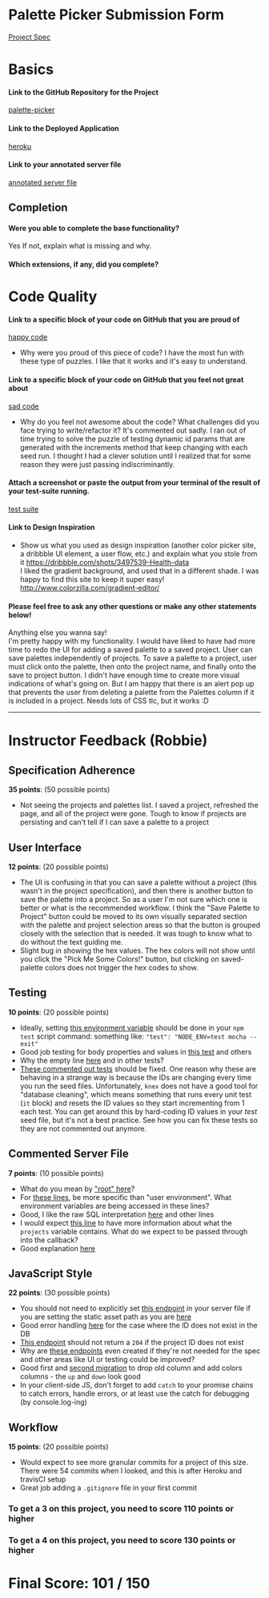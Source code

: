 # Palette Picker Submission Form

[Project Spec](http://frontend.turing.io/projects/palette-picker.html)

# Basics

#### Link to the GitHub Repository for the Project
[palette-picker](https://github.com/hdechat/Palette-Picker)

#### Link to the Deployed Application
[heroku](https://helens-janky-colors.herokuapp.com/)

#### Link to your annotated server file
[annotated server file](https://github.com/hdechat/Palette-Picker/blob/commented-server-file/server.js)

## Completion

#### Were you able to complete the base functionality?
Yes
If not, explain what is missing and why.

#### Which extensions, if any, did you complete?

# Code Quality

#### Link to a specific block of your code on GitHub that you are proud of
[happy code](https://github.com/hdechat/Palette-Picker/blob/11891d46ff02625219b5fa9b9e25a4decf21b7c3/public/js/scripts.js#L52-L63)

* Why were you proud of this piece of code?
 I have the most fun with these type of puzzles. I like that it works and it's easy to understand.

#### Link to a specific block of your code on GitHub that you feel not great about
[sad code](https://github.com/hdechat/Palette-Picker/blob/5df5dcb506875d3f674bf98877c205848dd45db5/test/routes.spec.js#L192-L270)

* Why do you feel not awesome about the code? What challenges did you face trying to write/refactor it?
It's commented out sadly. I ran out of time trying to solve the puzzle of testing dynamic id params that are generated with the increments method that keep changing with each seed run. I thought I had a clever solution until I realized that for some reason they were just passing indiscriminantly.

#### Attach a screenshot or paste the output from your terminal of the result of your test-suite running.

[test suite](https://github.com/hdechat/Palette-Picker/blob/master/public/assets/screen-shot-testing-mocha.png)

#### Link to Design Inspiration

* Show us what you used as design inspiration (another color picker site, a dribbble UI element, a user flow, etc.) and explain what you stole from it
https://dribbble.com/shots/3497539-Health-data    
I liked the gradient background, and used that in a different shade. I was happy to find this site to keep it super easy!   
http://www.colorzilla.com/gradient-editor/

#### Please feel free to ask any other questions or make any other statements below!

Anything else you wanna say!  
I'm pretty happy with my functionality. I would have liked to have had more time to redo the UI for adding a saved palette to a saved project. User can save  palettes independently of projects. To save a palette to a project, user must click onto the palette, then onto the project name, and finally onto the save to project button. I didn't have enough time to create more visual indications of what's going on. But I am happy that there is an alert pop up that prevents the user from deleting a palette from the Palettes column if it is included in a project. Needs lots of CSS tlc, but it works :D


-----


# Instructor Feedback (Robbie)

## Specification Adherence

**35 points**: (50 possible points)

- Not seeing the projects and palettes list. I saved a project, refreshed the page, and all of the project were gone. Tough to know if projects are persisting and 
can't tell if I can save a palette to a project

## User Interface

**12 points**: (20 possible points)

- The UI is confusing in that you can save a palette without a project (this wasn't in the project specification), and then there is another button 
to save the palette into a project. So as a user I'm not sure which one is better or what is the recommended workflow. I think the "Save Palette to Project" button 
could be moved to its own visually separated section with the palette and project selection areas so that the button is grouped closely with the selection 
that is needed. It was tough to know what to do without the text guiding me.
- Slight bug in showing the hex values. The hex colors will not show until you click the "Pick Me Some Colors!" button, but clicking on saved-palette colors does 
not trigger the hex codes to show.

## Testing

**10 points**: (20 possible points)

- Ideally, setting [this environment variable](https://github.com/hdechat/Palette-Picker/blob/master/test/routes.spec.js#L1) should be done in your `npm test` script command: something 
like: `"test": "NODE_ENV=test mocha --exit"`
- Good job testing for body properties and values in [this test](https://github.com/hdechat/Palette-Picker/blob/master/test/routes.spec.js#L60-L86) and others
- Why the empty line [here](https://github.com/hdechat/Palette-Picker/blob/master/test/routes.spec.js#L107) and in other tests?
- [These commented out tests](https://github.com/hdechat/Palette-Picker/blob/master/test/routes.spec.js#L167-L270) should be fixed. One reason why these are behaving 
in a strange way is because the IDs are changing every time you run the seed files. Unfortunately, `knex` does not have a good tool for "database cleaning", which means 
something that runs every unit test (`it` block) and resets the ID values so they start incrementing from 1 each test. You can get around this by hard-coding ID values in 
your _test_ seed file, but it's not a best practice. See how you can fix these tests so they are not commented out anymore.

## Commented Server File

**7 points**: (10 possible points)

- What do you mean by ["root" here](https://github.com/hdechat/Palette-Picker/blob/commented-server-file/server.js#L5)?
- For [these lines](https://github.com/hdechat/Palette-Picker/blob/commented-server-file/server.js#L7-L9), be more specific than "user environment". What environment 
variables are being accessed in these lines?
- Good, I like the raw SQL interpretation [here](https://github.com/hdechat/Palette-Picker/blob/commented-server-file/server.js#L18) and other lines
- I would expect [this line](https://github.com/hdechat/Palette-Picker/blob/commented-server-file/server.js#L25) to have more information about what the `projects` variable contains. What do we expect to be passed through into the callback?
- Good explanation [here](https://github.com/hdechat/Palette-Picker/blob/commented-server-file/server.js#L91)

## JavaScript Style

**22 points**: (30 possible points)

- You should not need to explicitly set [this endpoint](https://github.com/hdechat/Palette-Picker/blob/master/server.js#L17) in your server file if you are setting the static asset path 
as you are [here](https://github.com/hdechat/Palette-Picker/blob/master/server.js#L15)
- Good error handling [here](https://github.com/hdechat/Palette-Picker/blob/master/server.js#L28-L30) for the case where the ID does not exist in the DB
- [This endpoint](https://github.com/hdechat/Palette-Picker/blob/master/server.js#L56) should not return a `204` if the project ID does not exist
- Why are [these endpoints](https://github.com/hdechat/Palette-Picker/blob/master/server.js#L98-L120) even created if they're not needed for the spec and other areas 
like UI or testing could be improved?
- Good first and [second migration](https://github.com/hdechat/Palette-Picker/blob/master/db/migrations/20180627141113_add-colors.js) to drop old column and add colors columns - the 
`up` and `down` look good
- In your client-side JS, don't forget to add `catch` to your promise chains to catch errors, handle errors, or at least use the catch for debugging (by console.log-ing)

## Workflow

**15 points**: (20 possible points)

- Would expect to see more granular commits for a project of this size. There were 54 commits when I looked, and this is after Heroku and travisCI setup
- Great job adding a `.gitignore` file in your first commit


### To get a 3 on this project, you need to score 110 points or higher
### To get a 4 on this project, you need to score 130 points or higher

# Final Score: 101 / 150

